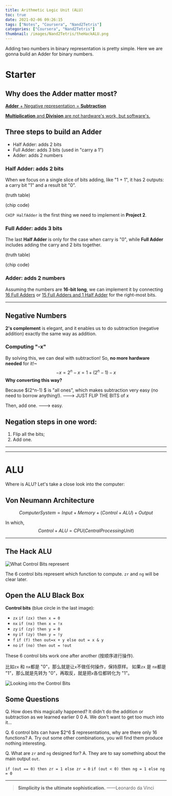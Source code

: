 ```yaml
---
title: Arithmetic Logic Unit (ALU)
toc: true
date: 2021-02-06 09:26:15
tags: ["Notes", "Coursera", "Nand2Tetris"]
categories: ["Coursera", "Nand2Tetris"]
thumbnail: /images/Nand2Tetris/theHackALU.png
---
```


Adding two numbers in binary representation is pretty simple. Here we are gonna build an Adder for binary numbers.

# Starter

## Why does the Adder matter most?

**<u>Adder** + Negative representation = **Subtraction**</u>

<u>**Multiplication** and **Division** are not hardware's work, but software's.</u>

## Three steps to build an Adder

* Half Adder: adds 2 bits
* Full Adder: adds 3 bits (used in "carry a 1")
* Adder: adds 2 numbers

### Half Adder: adds 2 bits

When we focus on a single slice of bits adding, like "1 + 1", it has 2 outputs: a carry bit "1" and a result bit "0".

(truth table)

(chip code)



`CHIP HalfAdder` is the first thing we need to implement in **Project 2**.

### Full Adder: adds 3 bits 

The last **Half Adder** is only for the case when carry is "0", while **Full Adder** includes adding the carry and 2 bits together.

(truth table)

(chip code)

### Adder: adds 2 numbers

Assuming the numbers are **16-bit long**, we can implement it by connecting <u>16 Full Adders</u> or <u>15 Full Adders and 1 Half Adder</u> for the right-most bits.

---



## Negative Numbers

**2's complement** is elegant, and it enables us to do subtraction (negative addition) exactly the same way as addition.

### Computing "-x"

By solving this, we can deal with subtraction! So, **no more hardware needed** for it!~
$$
-x = 2^n-x = 1 + (2^n - 1) - x
$$
**Why converting this way?**

Because $(2^n-1) $ is "all ones", which makes subtraction very easy (no need to borrow anything!). ---> JUST FLIP THE BITS of $x$

Then, add one. ---> easy.

## Negation steps in one word:

1. Flip all the bits;
2. Add one.

---

---

# ALU

Where is ALU? Let's take a close look into the computer:



## Von Neumann Architecture

$$
Computer System = Input + Memory + (Control + ALU) + Output
$$

In which, 
$$
Control + ALU = CPU (Central Processing Unit)
$$

---

## The Hack ALU

![What Control Bits represent](/images/Nand2Tetris/theHackALU.png)

The 6 control bits represent which function to compute. `zr` and `ng` will be clear later.

## Open the ALU Black Box

**Control bits** (blue circle in the last image):

* `zx`	`if (zx) then x = 0`
* `nx`	`if (nx) then x = !x`
* `zy`	`if (zy) then y = 0`
* `ny`	`if (zy) then y = !y`
* `f`	`if (f) then out=x + y else out = x & y`
* `no`	`if (no) then out = !out`

These 6 control bits work one after another (按顺序进行操作).

比如`zx` 和 `nx`都是 "0"，那么就是让`x`不做任何操作，保持原样。
如果`zx` 是 `nx`都是 "1"，那么就是先转为 "0"，再取反，就是把`x`各位都转化为 "1"。

![Looking into the Control Bits](/images/Nand2Tetris/theHackALUWhy.png)



## Some Questions

Q. How does this magically happened? It didn't do the addition or subtraction as we learned earlier 0 0
A. We don't want to get too much into it...


Q. 6 control bits can have $2^6 $ representations, why are there only 16 functions?
A. Try out some other combinations, you will find them produce nothing interesting.


Q. What are `zr` and `ng` designed for?
A. They are to say something about the main output `out`.

`if (out == 0) then zr = 1 else zr = 0`
`if (out < 0) then ng = 1 else ng = 0`

---



> **Simplicity is the ultimate sophistication.** ——Leonardo da Vinci

